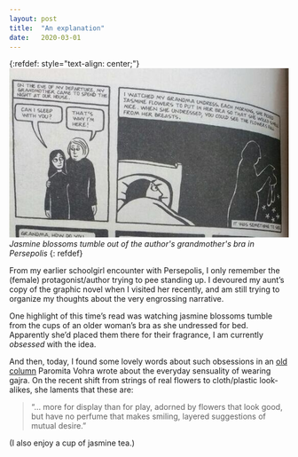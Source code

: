 ```yaml
---
layout: post
title:  "An explanation"
date:   2020-03-01
---
```

{:refdef: style="text-align: center;"}
![Jasmine blossoms tumble out of the author's grandmother's bra in Persepolis](/assets/persepolis.jpeg)  
*Jasmine blossoms tumble out of the author's grandmother's bra in Persepolis*
{: refdef}

From my earlier schoolgirl encounter with Persepolis, I only remember the (female) protagonist/author trying to pee standing up. I devoured my aunt’s copy of the graphic novel when I visited her recently, and am still trying to organize my thoughts about the very engrossing narrative.

One highlight of this time’s read was watching jasmine blossoms tumble from the cups of an older woman’s bra as she undressed for bed. Apparently she’d placed them there for their fragrance, I am currently *obsessed* with the idea.

And then, today, I found some lovely words about such obsessions in an [old column](https://mumbaimirror.indiatimes.com/opinion/columnists/paromita-vohra/Tera-Gajra-Re/articleshow/45904106.cms) Paromita Vohra wrote about the everyday sensuality of wearing gajra. On the recent shift from strings of real flowers to cloth/plastic look-alikes, she laments that these are:

> “… more for display than for play, adorned by flowers that look good, but have no perfume that makes smiling, layered suggestions of mutual desire.”

(I also enjoy a cup of jasmine tea.)